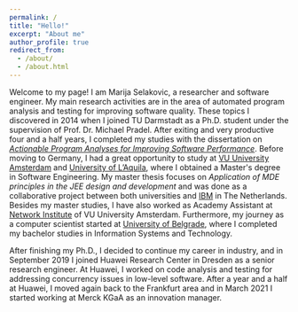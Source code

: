 ```yaml
---
permalink: /
title: "Hello!"
excerpt: "About me"
author_profile: true
redirect_from: 
  - /about/
  - /about.html
---
```

Welcome to my page! I am Marija Selakovic, a researcher and software engineer. My main research activities are in the area of automated program analysis and testing for improving software quality. These topics I discovered in 2014 when I joined TU Darmstadt as a Ph.D. student under the supervision of Prof. Dr. Michael Pradel. After exiting and very productive four and a half years, I completed my studies with the dissertation on [_Actionable Program Analyses for Improving Software Performance_](http://tuprints.ulb.tu-darmstadt.de/8768/). Before moving to Germany, I had a great opportunity to study at [VU University Amsterdam](http://vu.nl/nl/index.asp "VU") and [University of L’Aquila](http://www.univaq.it/en/ "laquila"), where I obtained a Master's degree in Software Engineering. My master thesis focuses on _Application of MDE principles in the JEE design and development_ and was done as a collaborative project between both universities and [IBM](http://www.ibm.com/nl/nl/ "IBM") in The Netherlands. Besides my master studies, I have also worked as Academy Assistant at [Network Institute](http://www.networkinstitute.org/ "network_institute") of VU University Amsterdam. Furthermore, my journey as a computer scientist started at [University of Belgrade](http://www.bg.ac.rs/en/ "u of belgrade"), where I completed my bachelor studies in Information Systems and Technology.

After finishing my Ph.D., I decided to continue my career in industry, and in September 2019 I joined Huawei Research Center in Dresden as a senior research engineer. At Huawei, I worked on code analysis and testing for addressing concurrency issues in low-level software. After a year and a half at Huawei, I moved again back to the Frankfurt area and in March 2021 I started working at Merck KGaA as an innovation manager.



